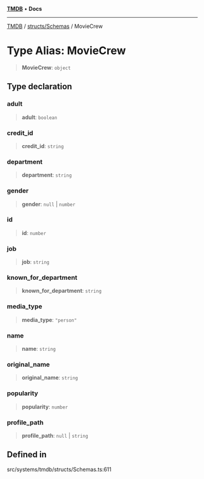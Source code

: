 [**TMDB**](../../../README.md) • **Docs**

***

[TMDB](../../../README.md) / [structs/Schemas](../README.md) / MovieCrew

# Type Alias: MovieCrew

> **MovieCrew**: `object`

## Type declaration

### adult

> **adult**: `boolean`

### credit\_id

> **credit\_id**: `string`

### department

> **department**: `string`

### gender

> **gender**: `null` \| `number`

### id

> **id**: `number`

### job

> **job**: `string`

### known\_for\_department

> **known\_for\_department**: `string`

### media\_type

> **media\_type**: `"person"`

### name

> **name**: `string`

### original\_name

> **original\_name**: `string`

### popularity

> **popularity**: `number`

### profile\_path

> **profile\_path**: `null` \| `string`

## Defined in

src/systems/tmdb/structs/Schemas.ts:611
